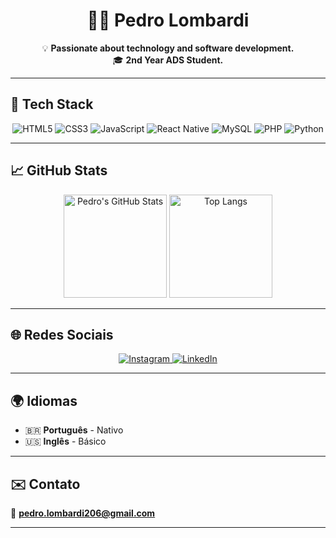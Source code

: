 <h1 align="center">👨‍💻 Pedro Lombardi</h1>

<p align="center">
💡 <strong>Passionate about technology and software development.</strong><br>
🎓 <strong>2nd Year ADS Student.</strong>
</p>

---

## 🚀 Tech Stack

<p align="center">
  <img src="https://img.shields.io/badge/HTML5-E34F26?style=for-the-badge&logo=html5&logoColor=white" alt="HTML5"/>
  <img src="https://img.shields.io/badge/CSS3-1572B6?style=for-the-badge&logo=css3&logoColor=white" alt="CSS3"/>
  <img src="https://img.shields.io/badge/JavaScript-F7DF1E?style=for-the-badge&logo=javascript&logoColor=black" alt="JavaScript"/>
  <img src="https://img.shields.io/badge/React%20Native-20232A?style=for-the-badge&logo=react&logoColor=61DAFB" alt="React Native"/>
  <img src="https://img.shields.io/badge/MySQL-005C84?style=for-the-badge&logo=mysql&logoColor=white" alt="MySQL"/>
  <img src="https://img.shields.io/badge/PHP-777BB4?style=for-the-badge&logo=php&logoColor=white" alt="PHP"/>
  <img src="https://img.shields.io/badge/Python-3776AB?style=for-the-badge&logo=python&logoColor=white" alt="Python"/>
</p>

---

## 📈 GitHub Stats

<p align="center">
  <img src="https://github-readme-stats.vercel.app/api?username=pedrinquee&show_icons=true&theme=tokyonight" alt="Pedro's GitHub Stats" height="165px"/>
  <img src="https://github-readme-stats.vercel.app/api/top-langs/?username=pedrinquee&layout=compact&theme=tokyonight" alt="Top Langs" height="165px"/>
</p>

---

## 🌐 Redes Sociais

<p align="center">
  <a href="https://www.instagram.com/pedro.augg/" target="_blank">
    <img src="https://img.shields.io/badge/Instagram-E4405F?style=for-the-badge&logo=instagram&logoColor=white" alt="Instagram">
  </a>
  <a href="https://www.linkedin.com/in/pedro-lombardi-7781522b7" target="_blank">
    <img src="https://img.shields.io/badge/LinkedIn-0A66C2?style=for-the-badge&logo=linkedin&logoColor=white" alt="LinkedIn">
  </a>
</p>

---

## 🌍 Idiomas

- 🇧🇷 **Português** - Nativo  
- 🇺🇸 **Inglês** - Básico  

---

## ✉️ Contato

📧 **pedro.lombardi206@gmail.com**

---
